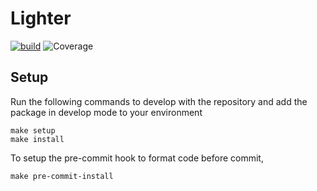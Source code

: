 # Lighter
[![build](https://github.com/project-lighter/lighter/actions/workflows/build.yml/badge.svg?branch=main)](https://github.com/project-lighter/lighter/actions/workflows/build.yml) ![Coverage](./assets/images/coverage.svg)


## Setup

Run the following commands to develop with the repository and add the package in develop mode to your environment

````
make setup
make install 
````

To setup the pre-commit hook to format code before commit,
````
make pre-commit-install
````

